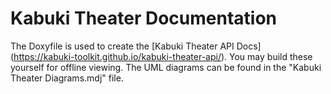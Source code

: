 # Kabuki Theater Documentation
The Doxyfile is used to create the [Kabuki Theater API Docs]
(https://kabuki-toolkit.github.io/kabuki-theater-api/). You may build these 
yourself for offline viewing. The UML diagrams can be found in the 
"Kabuki Theater Diagrams.mdj" file.